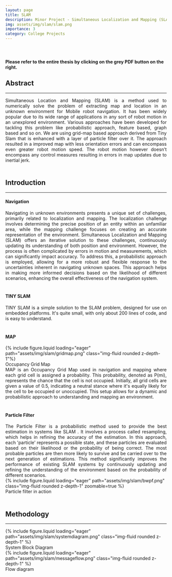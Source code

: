 ```yaml
---
layout: page
title: SLAM
description: Minor Project - Simultaneous Localization and Mapping (SLAM) Using Grid-Map and Particle Filter
img: assets/img/slam/slam.png
importance: 3
category: College Projects
---
```


<header>
    <h1>
        <a href="{{ '/assets/pdf/slam.pdf' | relative_url }}" target="_blank" rel="noopener noreferrer" class="float-right" style="color: grey; text-decoration: none;">
        <i class="fa-solid fa-file-pdf"></i>
        </a>
    </h1>
</header>

**Please refer to the entire thesis by clicking on the grey PDF button on the right.**

## Abstract

---

<div style="text-align: justify;">
    Simultaneous Location and Mapping (SLAM) is a method used to numerically solve the problem of extracting map and location in an unknown environment for Mobile robot navigation. It has been widely popular due to its wide range of applications in any sort of robot motion in an unexplored environment. Various approaches have been developed for tackling this problem like probabilistic approach, feature based, graph based and so on. We are using grid-map based approach derived from Tiny Slam that is enhanced with a layer of particle filter over it. The approach resulted in a improved map with less orientation errors and can encompass even greater robot motion speed. The robot motion however doesn’t encompass any control measures resulting in errors in map updates due to inertial jerk.
</div>
<div style="border: 10px solid transparent;"></div>

## Introduction

---

#### Navigation

<div style="text-align: justify;">
Navigating in unknown environments presents a unique set of challenges, primarily related to localization and mapping. The localization challenge involves determining the precise position of an entity within an unfamiliar area, while the mapping challenge focuses on creating an accurate representation of the environment. Simultaneous Localization and Mapping (SLAM) offers an iterative solution to these challenges, continuously updating its understanding of both position and environment. However, the process is often complicated by errors in motion and measurements, which can significantly impact accuracy. To address this, a probabilistic approach is employed, allowing for a more robust and flexible response to the uncertainties inherent in navigating unknown spaces. This approach helps in making more informed decisions based on the likelihood of different scenarios, enhancing the overall effectiveness of the navigation system.
</div>
<div style="border: 10px solid transparent;"></div>

#### TINY SLAM

<div style="text-align: justify;">
    TINY SLAM is a simple solution to the SLAM problem, designed for use on embedded platforms. It's quite small, with only about 200 lines of code, and is easy to understand.
</div>
<div style="border: 10px solid transparent;"></div>

#### MAP

<div class="row mt-3">
    <div class="col-sm mt-3 mt-md-0">
        {% include figure.liquid loading="eager" path="assets/img/slam/gridmap.png" class="img-fluid rounded z-depth-1"%}
    </div>
</div>

<div class="caption">
    Occupancy Grid Map
</div>

<div style="text-align: justify;">
    MAP is an Occupancy Grid Map used in navigation and mapping where each grid cell is assigned a probability. This probability, denoted as P(mi), represents the chance that the cell is not occupied. Initially, all grid cells are given a value of 0.5, indicating a neutral stance where it's equally likely for the cell to be occupied or unoccupied. This setup allows for a dynamic and probabilistic approach to understanding and mapping an environment.
</div>
<div style="border: 10px solid transparent;"></div>

#### Particle Filter

<div style="text-align: justify;">
    The Particle Filter is a probabilistic method used to provide the best estimation in systems like SLAM . It involves a process called resampling, which helps in refining the accuracy of the estimation. In this approach, each 'particle' represents a possible state, and these particles are evaluated based on their likelihood or the probability of being correct. The most probable particles are then more likely to survive and be carried over to the next generation of estimations. This method significantly improves the performance of existing SLAM systems by continuously updating and refining the understanding of the environment based on the probability of different scenarios.
</div>

<div class="row mt-3">
    <div class="col-sm mt-3 mt-md-0">
        {% include figure.liquid loading="eager" path="assets/img/slam/bwpf.png" class="img-fluid rounded z-depth-1" zoomable=true %}
    </div>
</div>

<div class="caption">
    Particle filter in action
</div>
<div style="border: 10px solid transparent;"></div>

## Methodology

---

<div class="row mt-3">
    <div class="col-sm mt-3 mt-md-0">
        {% include figure.liquid loading="eager" path="assets/img/slam/systemdiagram.png" class="img-fluid rounded z-depth-1" %}
    </div>
</div>
<div class="caption">
    System Block Diagram
</div>

<div class="row mt-3">
    <div class="col-sm mt-3 mt-md-0">
        {% include figure.liquid loading="eager" path="assets/img/slam/messageflow.png" class="img-fluid rounded z-depth-1" %}
    </div>
</div>

<div class="caption">
    Flow diagram
</div>
